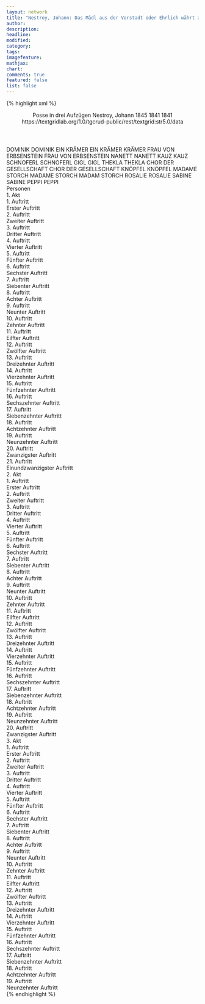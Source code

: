 ```yaml
---
layout: network
title: "Nestroy, Johann: Das Mädl aus der Vorstadt oder Ehrlich währt am längsten (1841)"
author:
description:
headline:
modified:
category:
tags:
imagefeature:
mathjax:
chart:
comments: true
featured: false
list: false
---
```

{% highlight xml %}
<?xml-model href="https://raw.githubusercontent.com/DLiNa/project/master/rules/lina.rnc"?><?xml-model href="https://raw.githubusercontent.com/DLiNa/project/master/rules/lina.sch"?>
<play xmlns="http://lina.digital">
  <header>
    <title>Das Mädl aus der Vorstadt oder Ehrlich währt am längsten</title>
    <subtitle>Posse in drei Aufzügen</subtitle>
    <genretitle/>
    <author>Nestroy, Johann</author>
    <date type="print" when="1845">1845</date>
    <date type="premiere" when="1841">1841</date>
    <date type="written" when="1841">1841</date>
    <source>https://textgridlab.org/1.0/tgcrud-public/rest/textgrid:str5.0/data</source>
  </header>
  <personae>
    <character>
      <name>DOMINIK</name>
      <alias xml:id="dominik">
        <name>DOMINIK</name>
      </alias>
    </character>
    <character>
      <name>EIN KRÄMER</name>
      <alias xml:id="ein_krämer">
        <name>EIN KRÄMER</name>
      </alias>
      <alias xml:id="krämer">
        <name>KRÄMER</name>
      </alias>
    </character>
    <character>
      <name>FRAU VON ERBSENSTEIN</name>
      <alias xml:id="frau_von_erbsenstein">
        <name>FRAU VON ERBSENSTEIN</name>
      </alias>
    </character>
    <character>
      <name>NANETT</name>
      <alias xml:id="nanett">
        <name>NANETT</name>
      </alias>
    </character>
    <character>
      <name>KAUZ</name>
      <alias xml:id="kauz">
        <name>KAUZ</name>
      </alias>
    </character>
    <character>
      <name>SCHNOFERL</name>
      <alias xml:id="schnoferl">
        <name>SCHNOFERL</name>
      </alias>
    </character>
    <character>
      <name>GIGL</name>
      <alias xml:id="gigl">
        <name>GIGL</name>
      </alias>
    </character>
    <character>
      <name>THEKLA</name>
      <alias xml:id="thekla">
        <name>THEKLA</name>
      </alias>
    </character>
    <character>
      <name>CHOR DER GESELLSCHAFT</name>
      <alias xml:id="chor_der_gesellschaft">
        <name>CHOR DER GESELLSCHAFT</name>
      </alias>
    </character>
    <character>
      <name>KNÖPFEL</name>
      <alias xml:id="knöpfel">
        <name>KNÖPFEL</name>
      </alias>
    </character>
    <character>
      <name>MADAME STORCH</name>
      <alias xml:id="madame_storch">
        <name>MADAME STORCH</name>
      </alias>
      <alias xml:id="madam_storch">
        <name>MADAM STORCH</name>
      </alias>
    </character>
    <character>
      <name>ROSALIE</name>
      <alias xml:id="rosalie">
        <name>ROSALIE</name>
      </alias>
    </character>
    <character>
      <name>SABINE</name>
      <alias xml:id="sabine">
        <name>SABINE</name>
      </alias>
    </character>
    <character>
      <name>PEPPI</name>
      <alias xml:id="peppi">
        <name>PEPPI</name>
      </alias>
    </character>
  </personae>
  <text>
    <div>
      <head>Personen</head>
    </div>
    <div>
      <head>1. Akt</head>
      <div>
        <head>1. Auftritt</head>
        <div>
          <head>Erster Auftritt</head>
          <sp who="#dominik">
            <amount n="4" unit="speech_acts"/>
            <amount n="66" unit="words"/>
            <amount n="3" unit="lines"/>
            <amount n="390" unit="chars"/>
          </sp>
          <sp who="#dominik #ein_krämer">
            <amount n="2" unit="speech_acts"/>
            <amount n="10" unit="words"/>
            <amount n="2" unit="lines"/>
            <amount n="53" unit="chars"/>
          </sp>
          <sp who="#ein_krämer">
            <amount n="1" unit="speech_acts"/>
            <amount n="16" unit="words"/>
            <amount n="1" unit="lines"/>
            <amount n="90" unit="chars"/>
          </sp>
          <sp who="#krämer">
            <amount n="1" unit="speech_acts"/>
            <amount n="23" unit="words"/>
            <amount n="129" unit="chars"/>
          </sp>
        </div>
      </div>
      <div>
        <head>2. Auftritt</head>
        <div>
          <head>Zweiter Auftritt</head>
          <sp who="#dominik">
            <amount n="4" unit="speech_acts"/>
            <amount n="37" unit="words"/>
            <amount n="3" unit="lines"/>
            <amount n="217" unit="chars"/>
          </sp>
          <sp who="#frau_von_erbsenstein">
            <amount n="3" unit="speech_acts"/>
            <amount n="39" unit="words"/>
            <amount n="2" unit="lines"/>
            <amount n="199" unit="chars"/>
          </sp>
        </div>
      </div>
      <div>
        <head>3. Auftritt</head>
        <div>
          <head>Dritter Auftritt</head>
          <sp who="#frau_von_erbsenstein">
            <amount n="5" unit="speech_acts"/>
            <amount n="205" unit="words"/>
            <amount n="1" unit="lines"/>
            <amount n="1090" unit="chars"/>
          </sp>
          <sp who="#nanett">
            <amount n="4" unit="speech_acts"/>
            <amount n="56" unit="words"/>
            <amount n="3" unit="lines"/>
            <amount n="306" unit="chars"/>
          </sp>
        </div>
      </div>
      <div>
        <head>4. Auftritt</head>
        <div>
          <head>Vierter Auftritt</head>
          <sp who="#kauz">
            <amount n="21" unit="speech_acts"/>
            <amount n="486" unit="words"/>
            <amount n="13" unit="lines"/>
            <amount n="2576" unit="chars"/>
          </sp>
          <sp who="#frau_von_erbsenstein">
            <amount n="20" unit="speech_acts"/>
            <amount n="302" unit="words"/>
            <amount n="12" unit="lines"/>
            <amount n="1552" unit="chars"/>
          </sp>
        </div>
      </div>
      <div>
        <head>5. Auftritt</head>
        <div>
          <head>Fünfter Auftritt</head>
        </div>
      </div>
      <div>
        <head>6. Auftritt</head>
        <div>
          <head>Sechster Auftritt</head>
          <sp who="#frau_von_erbsenstein">
            <amount n="21" unit="speech_acts"/>
            <amount n="279" unit="words"/>
            <amount n="17" unit="lines"/>
            <amount n="1430" unit="chars"/>
          </sp>
          <sp who="#kauz">
            <amount n="14" unit="speech_acts"/>
            <amount n="256" unit="words"/>
            <amount n="9" unit="lines"/>
            <amount n="1311" unit="chars"/>
          </sp>
          <sp who="#schnoferl">
            <amount n="22" unit="speech_acts"/>
            <amount n="635" unit="words"/>
            <amount n="6" unit="lines"/>
            <amount n="3595" unit="chars"/>
          </sp>
          <sp who="#nanett">
            <amount n="2" unit="speech_acts"/>
            <amount n="10" unit="words"/>
            <amount n="2" unit="lines"/>
            <amount n="55" unit="chars"/>
          </sp>
          <sp who="#dominik">
            <amount n="1" unit="speech_acts"/>
            <amount n="10" unit="words"/>
            <amount n="1" unit="lines"/>
            <amount n="45" unit="chars"/>
          </sp>
        </div>
      </div>
      <div>
        <head>7. Auftritt</head>
        <div>
          <head>Siebenter Auftritt</head>
          <sp who="#kauz">
            <amount n="16" unit="speech_acts"/>
            <amount n="246" unit="words"/>
            <amount n="10" unit="lines"/>
            <amount n="1367" unit="chars"/>
          </sp>
          <sp who="#schnoferl">
            <amount n="16" unit="speech_acts"/>
            <amount n="485" unit="words"/>
            <amount n="4" unit="lines"/>
            <amount n="2669" unit="chars"/>
          </sp>
        </div>
      </div>
      <div>
        <head>8. Auftritt</head>
        <div>
          <head>Achter Auftritt</head>
          <sp who="#kauz">
            <amount n="7" unit="speech_acts"/>
            <amount n="90" unit="words"/>
            <amount n="6" unit="lines"/>
            <amount n="495" unit="chars"/>
          </sp>
          <sp who="#gigl">
            <amount n="7" unit="speech_acts"/>
            <amount n="38" unit="words"/>
            <amount n="7" unit="lines"/>
            <amount n="177" unit="chars"/>
          </sp>
          <sp who="#schnoferl">
            <amount n="6" unit="speech_acts"/>
            <amount n="121" unit="words"/>
            <amount n="3" unit="lines"/>
            <amount n="680" unit="chars"/>
          </sp>
        </div>
      </div>
      <div>
        <head>9. Auftritt</head>
        <div>
          <head>Neunter Auftritt</head>
          <sp who="#gigl">
            <amount n="22" unit="speech_acts"/>
            <amount n="280" unit="words"/>
            <amount n="16" unit="lines"/>
            <amount n="1572" unit="chars"/>
          </sp>
          <sp who="#schnoferl">
            <amount n="22" unit="speech_acts"/>
            <amount n="442" unit="words"/>
            <amount n="14" unit="lines"/>
            <amount n="2486" unit="chars"/>
          </sp>
        </div>
      </div>
      <div>
        <head>10. Auftritt</head>
        <div>
          <head>Zehnter Auftritt</head>
          <sp who="#kauz">
            <amount n="3" unit="speech_acts"/>
            <amount n="53" unit="words"/>
            <amount n="2" unit="lines"/>
            <amount n="272" unit="chars"/>
          </sp>
          <sp who="#schnoferl">
            <amount n="7" unit="speech_acts"/>
            <amount n="104" unit="words"/>
            <amount n="5" unit="lines"/>
            <amount n="576" unit="chars"/>
          </sp>
          <sp who="#frau_von_erbsenstein">
            <amount n="5" unit="speech_acts"/>
            <amount n="38" unit="words"/>
            <amount n="5" unit="lines"/>
            <amount n="206" unit="chars"/>
          </sp>
        </div>
      </div>
      <div>
        <head>11. Auftritt</head>
        <div>
          <head>Eilfter Auftritt</head>
          <sp who="#schnoferl">
            <amount n="11" unit="speech_acts"/>
            <amount n="576" unit="words"/>
            <amount n="4" unit="lines"/>
            <amount n="3281" unit="chars"/>
          </sp>
          <sp who="#frau_von_erbsenstein">
            <amount n="11" unit="speech_acts"/>
            <amount n="123" unit="words"/>
            <amount n="10" unit="lines"/>
            <amount n="650" unit="chars"/>
          </sp>
        </div>
      </div>
      <div>
        <head>12. Auftritt</head>
        <div>
          <head>Zwölfter Auftritt</head>
          <sp who="#nanett">
            <amount n="1" unit="speech_acts"/>
            <amount n="9" unit="words"/>
            <amount n="1" unit="lines"/>
            <amount n="45" unit="chars"/>
          </sp>
          <sp who="#frau_von_erbsenstein">
            <amount n="1" unit="speech_acts"/>
            <amount n="6" unit="words"/>
            <amount n="1" unit="lines"/>
            <amount n="33" unit="chars"/>
          </sp>
          <sp who="#schnoferl">
            <amount n="2" unit="speech_acts"/>
            <amount n="47" unit="words"/>
            <amount n="1" unit="lines"/>
            <amount n="298" unit="chars"/>
          </sp>
        </div>
      </div>
      <div>
        <head>13. Auftritt</head>
        <div>
          <head>Dreizehnter Auftritt</head>
          <sp who="#frau_von_erbsenstein">
            <amount n="1" unit="speech_acts"/>
            <amount n="339" unit="words"/>
            <amount n="30" unit="lines"/>
            <amount n="1916" unit="chars"/>
          </sp>
        </div>
      </div>
      <div>
        <head>14. Auftritt</head>
        <div>
          <head>Vierzehnter Auftritt</head>
          <sp who="#gigl">
            <amount n="3" unit="speech_acts"/>
            <amount n="89" unit="words"/>
            <amount n="1" unit="lines"/>
            <amount n="479" unit="chars"/>
          </sp>
          <sp who="#schnoferl">
            <amount n="3" unit="speech_acts"/>
            <amount n="27" unit="words"/>
            <amount n="3" unit="lines"/>
            <amount n="136" unit="chars"/>
          </sp>
        </div>
      </div>
      <div>
        <head>15. Auftritt</head>
        <div>
          <head>Fünfzehnter Auftritt</head>
          <sp who="#gigl">
            <amount n="1" unit="speech_acts"/>
            <amount n="32" unit="words"/>
            <amount n="166" unit="chars"/>
          </sp>
          <sp who="#nanett">
            <amount n="1" unit="speech_acts"/>
            <amount n="15" unit="words"/>
            <amount n="1" unit="lines"/>
            <amount n="79" unit="chars"/>
          </sp>
          <sp who="#thekla">
            <amount n="1" unit="speech_acts"/>
            <amount n="5" unit="words"/>
            <amount n="1" unit="lines"/>
            <amount n="26" unit="chars"/>
          </sp>
        </div>
      </div>
      <div>
        <head>16. Auftritt</head>
        <div>
          <head>Sechszehnter Auftritt</head>
          <sp who="#gigl">
            <amount n="11" unit="speech_acts"/>
            <amount n="280" unit="words"/>
            <amount n="5" unit="lines"/>
            <amount n="1521" unit="chars"/>
          </sp>
          <sp who="#thekla">
            <amount n="10" unit="speech_acts"/>
            <amount n="131" unit="words"/>
            <amount n="8" unit="lines"/>
            <amount n="692" unit="chars"/>
          </sp>
        </div>
      </div>
      <div>
        <head>17. Auftritt</head>
        <div>
          <head>Siebenzehnter Auftritt</head>
          <sp who="#kauz">
            <amount n="7" unit="speech_acts"/>
            <amount n="89" unit="words"/>
            <amount n="5" unit="lines"/>
            <amount n="482" unit="chars"/>
          </sp>
          <sp who="#schnoferl">
            <amount n="4" unit="speech_acts"/>
            <amount n="73" unit="words"/>
            <amount n="3" unit="lines"/>
            <amount n="439" unit="chars"/>
          </sp>
          <sp who="#thekla">
            <amount n="2" unit="speech_acts"/>
            <amount n="9" unit="words"/>
            <amount n="2" unit="lines"/>
            <amount n="61" unit="chars"/>
          </sp>
          <sp who="#gigl">
            <amount n="7" unit="speech_acts"/>
            <amount n="105" unit="words"/>
            <amount n="5" unit="lines"/>
            <amount n="510" unit="chars"/>
          </sp>
        </div>
      </div>
      <div>
        <head>18. Auftritt</head>
        <div>
          <head>Achtzehnter Auftritt</head>
          <sp who="#nanett">
            <amount n="1" unit="speech_acts"/>
            <amount n="8" unit="words"/>
            <amount n="1" unit="lines"/>
            <amount n="48" unit="chars"/>
          </sp>
          <sp who="#thekla">
            <amount n="1" unit="speech_acts"/>
            <amount n="11" unit="words"/>
            <amount n="1" unit="lines"/>
            <amount n="53" unit="chars"/>
          </sp>
        </div>
      </div>
      <div>
        <head>19. Auftritt</head>
        <div>
          <head>Neunzehnter Auftritt</head>
          <sp who="#schnoferl">
            <amount n="6" unit="speech_acts"/>
            <amount n="62" unit="words"/>
            <amount n="5" unit="lines"/>
            <amount n="335" unit="chars"/>
          </sp>
          <sp who="#kauz">
            <amount n="3" unit="speech_acts"/>
            <amount n="14" unit="words"/>
            <amount n="3" unit="lines"/>
            <amount n="82" unit="chars"/>
          </sp>
          <sp who="#gigl">
            <amount n="6" unit="speech_acts"/>
            <amount n="39" unit="words"/>
            <amount n="6" unit="lines"/>
            <amount n="201" unit="chars"/>
          </sp>
        </div>
      </div>
      <div>
        <head>20. Auftritt</head>
        <div>
          <head>Zwanzigster Auftritt</head>
          <sp who="#frau_von_erbsenstein">
            <amount n="9" unit="speech_acts"/>
            <amount n="101" unit="words"/>
            <amount n="8" unit="lines"/>
            <amount n="564" unit="chars"/>
          </sp>
          <sp who="#kauz">
            <amount n="6" unit="speech_acts"/>
            <amount n="68" unit="words"/>
            <amount n="5" unit="lines"/>
            <amount n="383" unit="chars"/>
          </sp>
          <sp who="#schnoferl">
            <amount n="8" unit="speech_acts"/>
            <amount n="72" unit="words"/>
            <amount n="8" unit="lines"/>
            <amount n="375" unit="chars"/>
          </sp>
          <sp who="#gigl">
            <amount n="2" unit="speech_acts"/>
            <amount n="53" unit="words"/>
            <amount n="1" unit="lines"/>
            <amount n="285" unit="chars"/>
          </sp>
        </div>
      </div>
      <div>
        <head>21. Auftritt</head>
        <div>
          <head>Einundzwanzigster Auftritt</head>
          <sp who="#chor_der_gesellschaft">
            <amount n="2" unit="speech_acts"/>
            <amount n="23" unit="words"/>
            <amount n="4" unit="lines"/>
            <amount n="123" unit="chars"/>
          </sp>
          <sp who="#schnoferl">
            <amount n="1" unit="speech_acts"/>
            <amount n="20" unit="words"/>
            <amount n="2" unit="lines"/>
            <amount n="107" unit="chars"/>
          </sp>
        </div>
      </div>
    </div>
    <div>
      <head>2. Akt</head>
      <div>
        <head>1. Auftritt</head>
        <div>
          <head>Erster Auftritt</head>
          <sp who="#knöpfel">
            <amount n="9" unit="speech_acts"/>
            <amount n="81" unit="words"/>
            <amount n="8" unit="lines"/>
            <amount n="429" unit="chars"/>
          </sp>
          <sp who="#madame_storch">
            <amount n="11" unit="speech_acts"/>
            <amount n="162" unit="words"/>
            <amount n="9" unit="lines"/>
            <amount n="875" unit="chars"/>
          </sp>
          <sp who="#rosalie">
            <amount n="11" unit="speech_acts"/>
            <amount n="121" unit="words"/>
            <amount n="10" unit="lines"/>
            <amount n="679" unit="chars"/>
          </sp>
          <sp who="#sabine">
            <amount n="7" unit="speech_acts"/>
            <amount n="41" unit="words"/>
            <amount n="7" unit="lines"/>
            <amount n="218" unit="chars"/>
          </sp>
          <sp who="#peppi">
            <amount n="1" unit="speech_acts"/>
            <amount n="3" unit="words"/>
            <amount n="1" unit="lines"/>
            <amount n="14" unit="chars"/>
          </sp>
        </div>
      </div>
      <div>
        <head>2. Auftritt</head>
        <div>
          <head>Zweiter Auftritt</head>
          <sp who="#madame_storch #rosalie #sabine #peppi #knöpfel">
            <amount n="1" unit="speech_acts"/>
            <amount n="3" unit="words"/>
            <amount n="1" unit="lines"/>
            <amount n="19" unit="chars"/>
          </sp>
          <sp who="#knöpfel">
            <amount n="3" unit="speech_acts"/>
            <amount n="31" unit="words"/>
            <amount n="3" unit="lines"/>
            <amount n="158" unit="chars"/>
          </sp>
          <sp who="#madame_storch">
            <amount n="4" unit="speech_acts"/>
            <amount n="78" unit="words"/>
            <amount n="3" unit="lines"/>
            <amount n="402" unit="chars"/>
          </sp>
          <sp who="#sabine">
            <amount n="10" unit="speech_acts"/>
            <amount n="83" unit="words"/>
            <amount n="10" unit="lines"/>
            <amount n="406" unit="chars"/>
          </sp>
          <sp who="#rosalie">
            <amount n="8" unit="speech_acts"/>
            <amount n="43" unit="words"/>
            <amount n="8" unit="lines"/>
            <amount n="221" unit="chars"/>
          </sp>
          <sp who="#schnoferl">
            <amount n="18" unit="speech_acts"/>
            <amount n="237" unit="words"/>
            <amount n="13" unit="lines"/>
            <amount n="1342" unit="chars"/>
          </sp>
          <sp who="#madame_storch #rosalie #sabine #peppi">
            <amount n="2" unit="speech_acts"/>
            <amount n="5" unit="words"/>
            <amount n="2" unit="lines"/>
            <amount n="25" unit="chars"/>
          </sp>
          <sp who="#peppi">
            <amount n="3" unit="speech_acts"/>
            <amount n="11" unit="words"/>
            <amount n="3" unit="lines"/>
            <amount n="58" unit="chars"/>
          </sp>
        </div>
      </div>
      <div>
        <head>3. Auftritt</head>
        <div>
          <head>Dritter Auftritt</head>
          <sp who="#schnoferl">
            <amount n="1" unit="speech_acts"/>
            <amount n="26" unit="words"/>
            <amount n="143" unit="chars"/>
          </sp>
        </div>
      </div>
      <div>
        <head>4. Auftritt</head>
        <div>
          <head>Vierter Auftritt</head>
          <sp who="#rosalie">
            <amount n="7" unit="speech_acts"/>
            <amount n="67" unit="words"/>
            <amount n="7" unit="lines"/>
            <amount n="362" unit="chars"/>
          </sp>
          <sp who="#sabine">
            <amount n="5" unit="speech_acts"/>
            <amount n="51" unit="words"/>
            <amount n="5" unit="lines"/>
            <amount n="243" unit="chars"/>
          </sp>
          <sp who="#peppi">
            <amount n="4" unit="speech_acts"/>
            <amount n="28" unit="words"/>
            <amount n="4" unit="lines"/>
            <amount n="149" unit="chars"/>
          </sp>
        </div>
      </div>
      <div>
        <head>5. Auftritt</head>
        <div>
          <head>Fünfter Auftritt</head>
          <sp who="#schnoferl">
            <amount n="9" unit="speech_acts"/>
            <amount n="222" unit="words"/>
            <amount n="3" unit="lines"/>
            <amount n="1210" unit="chars"/>
          </sp>
          <sp who="#peppi">
            <amount n="3" unit="speech_acts"/>
            <amount n="18" unit="words"/>
            <amount n="3" unit="lines"/>
            <amount n="90" unit="chars"/>
          </sp>
          <sp who="#rosalie">
            <amount n="6" unit="speech_acts"/>
            <amount n="71" unit="words"/>
            <amount n="6" unit="lines"/>
            <amount n="375" unit="chars"/>
          </sp>
          <sp who="#sabine">
            <amount n="7" unit="speech_acts"/>
            <amount n="67" unit="words"/>
            <amount n="7" unit="lines"/>
            <amount n="363" unit="chars"/>
          </sp>
          <sp who="#gigl">
            <amount n="7" unit="speech_acts"/>
            <amount n="37" unit="words"/>
            <amount n="7" unit="lines"/>
            <amount n="169" unit="chars"/>
          </sp>
        </div>
      </div>
      <div>
        <head>6. Auftritt</head>
        <div>
          <head>Sechster Auftritt</head>
          <sp who="#madame_storch">
            <amount n="11" unit="speech_acts"/>
            <amount n="93" unit="words"/>
            <amount n="11" unit="lines"/>
            <amount n="449" unit="chars"/>
          </sp>
          <sp who="#knöpfel">
            <amount n="1" unit="speech_acts"/>
            <amount n="2" unit="words"/>
            <amount n="1" unit="lines"/>
            <amount n="10" unit="chars"/>
          </sp>
          <sp who="#schnoferl">
            <amount n="11" unit="speech_acts"/>
            <amount n="117" unit="words"/>
            <amount n="9" unit="lines"/>
            <amount n="592" unit="chars"/>
          </sp>
          <sp who="#gigl">
            <amount n="3" unit="speech_acts"/>
            <amount n="15" unit="words"/>
            <amount n="3" unit="lines"/>
            <amount n="89" unit="chars"/>
          </sp>
          <sp who="#rosalie">
            <amount n="2" unit="speech_acts"/>
            <amount n="11" unit="words"/>
            <amount n="2" unit="lines"/>
            <amount n="61" unit="chars"/>
          </sp>
          <sp who="#sabine">
            <amount n="2" unit="speech_acts"/>
            <amount n="18" unit="words"/>
            <amount n="2" unit="lines"/>
            <amount n="86" unit="chars"/>
          </sp>
        </div>
      </div>
      <div>
        <head>7. Auftritt</head>
        <div>
          <head>Siebenter Auftritt</head>
          <sp who="#kauz">
            <amount n="15" unit="speech_acts"/>
            <amount n="198" unit="words"/>
            <amount n="11" unit="lines"/>
            <amount n="1058" unit="chars"/>
          </sp>
          <sp who="#schnoferl">
            <amount n="16" unit="speech_acts"/>
            <amount n="226" unit="words"/>
            <amount n="13" unit="lines"/>
            <amount n="1369" unit="chars"/>
          </sp>
          <sp who="#gigl">
            <amount n="4" unit="speech_acts"/>
            <amount n="35" unit="words"/>
            <amount n="3" unit="lines"/>
            <amount n="182" unit="chars"/>
          </sp>
          <sp who="#madame_storch #peppi #sabine #rosalie">
            <amount n="1" unit="speech_acts"/>
            <amount n="3" unit="words"/>
            <amount n="1" unit="lines"/>
            <amount n="16" unit="chars"/>
          </sp>
          <sp who="#madame_storch">
            <amount n="4" unit="speech_acts"/>
            <amount n="33" unit="words"/>
            <amount n="4" unit="lines"/>
            <amount n="173" unit="chars"/>
          </sp>
          <sp who="#knöpfel">
            <amount n="3" unit="speech_acts"/>
            <amount n="62" unit="words"/>
            <amount n="2" unit="lines"/>
            <amount n="335" unit="chars"/>
          </sp>
          <sp who="#rosalie #sabine #peppi #knöpfel #kauz #schnoferl">
            <amount n="1" unit="speech_acts"/>
            <amount n="1" unit="words"/>
            <amount n="1" unit="lines"/>
            <amount n="9" unit="chars"/>
          </sp>
          <sp who="#peppi #sabine #rosalie">
            <amount n="1" unit="speech_acts"/>
            <amount n="5" unit="words"/>
            <amount n="1" unit="lines"/>
            <amount n="25" unit="chars"/>
          </sp>
        </div>
      </div>
      <div>
        <head>8. Auftritt</head>
        <div>
          <head>Achter Auftritt</head>
          <sp who="#kauz">
            <amount n="14" unit="speech_acts"/>
            <amount n="185" unit="words"/>
            <amount n="12" unit="lines"/>
            <amount n="924" unit="chars"/>
          </sp>
          <sp who="#schnoferl">
            <amount n="13" unit="speech_acts"/>
            <amount n="227" unit="words"/>
            <amount n="8" unit="lines"/>
            <amount n="1208" unit="chars"/>
          </sp>
        </div>
      </div>
      <div>
        <head>9. Auftritt</head>
        <div>
          <head>Neunter Auftritt</head>
          <sp who="#madame_storch">
            <amount n="3" unit="speech_acts"/>
            <amount n="26" unit="words"/>
            <amount n="3" unit="lines"/>
            <amount n="151" unit="chars"/>
          </sp>
          <sp who="#schnoferl">
            <amount n="3" unit="speech_acts"/>
            <amount n="39" unit="words"/>
            <amount n="2" unit="lines"/>
            <amount n="248" unit="chars"/>
          </sp>
        </div>
      </div>
      <div>
        <head>10. Auftritt</head>
        <div>
          <head>Zehnter Auftritt</head>
          <sp who="#kauz">
            <amount n="7" unit="speech_acts"/>
            <amount n="164" unit="words"/>
            <amount n="4" unit="lines"/>
            <amount n="960" unit="chars"/>
          </sp>
          <sp who="#madame_storch">
            <amount n="3" unit="speech_acts"/>
            <amount n="30" unit="words"/>
            <amount n="3" unit="lines"/>
            <amount n="137" unit="chars"/>
          </sp>
          <sp who="#rosalie">
            <amount n="3" unit="speech_acts"/>
            <amount n="21" unit="words"/>
            <amount n="3" unit="lines"/>
            <amount n="104" unit="chars"/>
          </sp>
          <sp who="#madame_storch #rosalie">
            <amount n="1" unit="speech_acts"/>
            <amount n="4" unit="words"/>
            <amount n="1" unit="lines"/>
            <amount n="13" unit="chars"/>
          </sp>
        </div>
      </div>
      <div>
        <head>11. Auftritt</head>
        <div>
          <head>Eilfter Auftritt</head>
          <sp who="#schnoferl">
            <amount n="6" unit="speech_acts"/>
            <amount n="76" unit="words"/>
            <amount n="4" unit="lines"/>
            <amount n="421" unit="chars"/>
          </sp>
          <sp who="#madame_storch">
            <amount n="3" unit="speech_acts"/>
            <amount n="28" unit="words"/>
            <amount n="2" unit="lines"/>
            <amount n="163" unit="chars"/>
          </sp>
          <sp who="#kauz">
            <amount n="6" unit="speech_acts"/>
            <amount n="71" unit="words"/>
            <amount n="5" unit="lines"/>
            <amount n="367" unit="chars"/>
          </sp>
          <sp who="#rosalie">
            <amount n="5" unit="speech_acts"/>
            <amount n="27" unit="words"/>
            <amount n="5" unit="lines"/>
            <amount n="138" unit="chars"/>
          </sp>
        </div>
      </div>
      <div>
        <head>12. Auftritt</head>
        <div>
          <head>Zwölfter Auftritt</head>
          <sp who="#rosalie">
            <amount n="8" unit="speech_acts"/>
            <amount n="144" unit="words"/>
            <amount n="17" unit="lines"/>
            <amount n="798" unit="chars"/>
          </sp>
          <sp who="#schnoferl">
            <amount n="8" unit="speech_acts"/>
            <amount n="151" unit="words"/>
            <amount n="20" unit="lines"/>
            <amount n="871" unit="chars"/>
          </sp>
          <sp who="#rosalie #schnoferl">
            <amount n="6" unit="speech_acts"/>
            <amount n="134" unit="words"/>
            <amount n="24" unit="lines"/>
            <amount n="766" unit="chars"/>
          </sp>
          <sp who="#rosalie">
            <amount n="10" unit="speech_acts"/>
            <amount n="51" unit="words"/>
            <amount n="12" unit="lines"/>
            <amount n="274" unit="chars"/>
          </sp>
          <sp who="#schnoferl">
            <amount n="10" unit="speech_acts"/>
            <amount n="92" unit="words"/>
            <amount n="20" unit="lines"/>
            <amount n="501" unit="chars"/>
          </sp>
        </div>
      </div>
      <div>
        <head>13. Auftritt</head>
        <div>
          <head>Dreizehnter Auftritt</head>
          <sp who="#madame_storch">
            <amount n="8" unit="speech_acts"/>
            <amount n="95" unit="words"/>
            <amount n="6" unit="lines"/>
            <amount n="509" unit="chars"/>
          </sp>
          <sp who="#rosalie">
            <amount n="4" unit="speech_acts"/>
            <amount n="59" unit="words"/>
            <amount n="3" unit="lines"/>
            <amount n="330" unit="chars"/>
          </sp>
          <sp who="#thekla">
            <amount n="4" unit="speech_acts"/>
            <amount n="36" unit="words"/>
            <amount n="4" unit="lines"/>
            <amount n="183" unit="chars"/>
          </sp>
        </div>
      </div>
      <div>
        <head>14. Auftritt</head>
        <div>
          <head>Vierzehnter Auftritt</head>
          <sp who="#thekla">
            <amount n="8" unit="speech_acts"/>
            <amount n="102" unit="words"/>
            <amount n="7" unit="lines"/>
            <amount n="564" unit="chars"/>
          </sp>
          <sp who="#gigl">
            <amount n="7" unit="speech_acts"/>
            <amount n="136" unit="words"/>
            <amount n="6" unit="lines"/>
            <amount n="760" unit="chars"/>
          </sp>
        </div>
      </div>
      <div>
        <head>15. Auftritt</head>
        <div>
          <head>Fünfzehnter Auftritt</head>
          <sp who="#schnoferl">
            <amount n="13" unit="speech_acts"/>
            <amount n="438" unit="words"/>
            <amount n="3" unit="lines"/>
            <amount n="2361" unit="chars"/>
          </sp>
          <sp who="#gigl">
            <amount n="8" unit="speech_acts"/>
            <amount n="93" unit="words"/>
            <amount n="7" unit="lines"/>
            <amount n="490" unit="chars"/>
          </sp>
          <sp who="#thekla">
            <amount n="7" unit="speech_acts"/>
            <amount n="62" unit="words"/>
            <amount n="6" unit="lines"/>
            <amount n="321" unit="chars"/>
          </sp>
        </div>
      </div>
      <div>
        <head>16. Auftritt</head>
        <div>
          <head>Sechszehnter Auftritt</head>
          <sp who="#rosalie">
            <amount n="1" unit="speech_acts"/>
            <amount n="4" unit="words"/>
            <amount n="1" unit="lines"/>
            <amount n="23" unit="chars"/>
          </sp>
          <sp who="#schnoferl">
            <amount n="6" unit="speech_acts"/>
            <amount n="134" unit="words"/>
            <amount n="4" unit="lines"/>
            <amount n="755" unit="chars"/>
          </sp>
          <sp who="#madame_storch">
            <amount n="6" unit="speech_acts"/>
            <amount n="54" unit="words"/>
            <amount n="6" unit="lines"/>
            <amount n="311" unit="chars"/>
          </sp>
          <sp who="#sabine">
            <amount n="1" unit="speech_acts"/>
            <amount n="1" unit="words"/>
            <amount n="1" unit="lines"/>
            <amount n="7" unit="chars"/>
          </sp>
          <sp who="#thekla">
            <amount n="2" unit="speech_acts"/>
            <amount n="21" unit="words"/>
            <amount n="2" unit="lines"/>
            <amount n="108" unit="chars"/>
          </sp>
          <sp who="#madam_storch">
            <amount n="1" unit="speech_acts"/>
            <amount n="6" unit="words"/>
            <amount n="1" unit="lines"/>
            <amount n="38" unit="chars"/>
          </sp>
          <sp who="#gigl">
            <amount n="1" unit="speech_acts"/>
            <amount n="1" unit="words"/>
            <amount n="1" unit="lines"/>
            <amount n="7" unit="chars"/>
          </sp>
        </div>
      </div>
      <div>
        <head>17. Auftritt</head>
        <div>
          <head>Siebenzehnter Auftritt</head>
          <sp who="#kauz">
            <amount n="4" unit="speech_acts"/>
            <amount n="45" unit="words"/>
            <amount n="3" unit="lines"/>
            <amount n="305" unit="chars"/>
          </sp>
          <sp who="#madame_storch #rosalie">
            <amount n="1" unit="speech_acts"/>
            <amount n="5" unit="words"/>
            <amount n="1" unit="lines"/>
            <amount n="24" unit="chars"/>
          </sp>
          <sp who="#schnoferl">
            <amount n="4" unit="speech_acts"/>
            <amount n="35" unit="words"/>
            <amount n="4" unit="lines"/>
            <amount n="182" unit="chars"/>
          </sp>
          <sp who="#madame_storch">
            <amount n="1" unit="speech_acts"/>
            <amount n="8" unit="words"/>
            <amount n="1" unit="lines"/>
            <amount n="38" unit="chars"/>
          </sp>
          <sp who="#thekla">
            <amount n="1" unit="speech_acts"/>
            <amount n="3" unit="words"/>
            <amount n="1" unit="lines"/>
            <amount n="13" unit="chars"/>
          </sp>
          <sp who="#rosalie">
            <amount n="1" unit="speech_acts"/>
            <amount n="16" unit="words"/>
            <amount n="1" unit="lines"/>
            <amount n="77" unit="chars"/>
          </sp>
          <sp who="#knöpfel">
            <amount n="3" unit="speech_acts"/>
            <amount n="28" unit="words"/>
            <amount n="3" unit="lines"/>
            <amount n="150" unit="chars"/>
          </sp>
        </div>
      </div>
      <div>
        <head>18. Auftritt</head>
        <div>
          <head>Achtzehnter Auftritt</head>
          <sp who="#schnoferl">
            <amount n="4" unit="speech_acts"/>
            <amount n="45" unit="words"/>
            <amount n="3" unit="lines"/>
            <amount n="267" unit="chars"/>
          </sp>
          <sp who="#peppi">
            <amount n="1" unit="speech_acts"/>
            <amount n="11" unit="words"/>
            <amount n="1" unit="lines"/>
            <amount n="54" unit="chars"/>
          </sp>
          <sp who="#kauz">
            <amount n="3" unit="speech_acts"/>
            <amount n="35" unit="words"/>
            <amount n="2" unit="lines"/>
            <amount n="230" unit="chars"/>
          </sp>
          <sp who="#rosalie">
            <amount n="2" unit="speech_acts"/>
            <amount n="13" unit="words"/>
            <amount n="2" unit="lines"/>
            <amount n="63" unit="chars"/>
          </sp>
        </div>
      </div>
      <div>
        <head>19. Auftritt</head>
        <div>
          <head>Neunzehnter Auftritt</head>
          <sp who="#sabine">
            <amount n="4" unit="speech_acts"/>
            <amount n="67" unit="words"/>
            <amount n="4" unit="lines"/>
            <amount n="364" unit="chars"/>
          </sp>
          <sp who="#rosalie #peppi #knöpfel #kauz #schnoferl #madame_storch">
            <amount n="1" unit="speech_acts"/>
            <amount n="3" unit="words"/>
            <amount n="1" unit="lines"/>
            <amount n="19" unit="chars"/>
          </sp>
          <sp who="#schnoferl">
            <amount n="1" unit="speech_acts"/>
            <amount n="7" unit="words"/>
            <amount n="1" unit="lines"/>
            <amount n="43" unit="chars"/>
          </sp>
        </div>
      </div>
      <div>
        <head>20. Auftritt</head>
        <div>
          <head>Zwanzigster Auftritt</head>
          <sp who="#frau_von_erbsenstein">
            <amount n="6" unit="speech_acts"/>
            <amount n="70" unit="words"/>
            <amount n="4" unit="lines"/>
            <amount n="435" unit="chars"/>
          </sp>
          <sp who="#schnoferl #gigl">
            <amount n="1" unit="speech_acts"/>
            <amount n="4" unit="words"/>
            <amount n="1" unit="lines"/>
            <amount n="25" unit="chars"/>
          </sp>
          <sp who="#kauz">
            <amount n="5" unit="speech_acts"/>
            <amount n="39" unit="words"/>
            <amount n="5" unit="lines"/>
            <amount n="200" unit="chars"/>
          </sp>
          <sp who="#schnoferl">
            <amount n="5" unit="speech_acts"/>
            <amount n="23" unit="words"/>
            <amount n="5" unit="lines"/>
            <amount n="148" unit="chars"/>
          </sp>
          <sp who="#thekla">
            <amount n="2" unit="speech_acts"/>
            <amount n="9" unit="words"/>
            <amount n="2" unit="lines"/>
            <amount n="43" unit="chars"/>
          </sp>
          <sp who="#madame_storch #peppi #rosalie #sabine #thekla">
            <amount n="1" unit="speech_acts"/>
            <amount n="7" unit="words"/>
            <amount n="1" unit="lines"/>
            <amount n="32" unit="chars"/>
          </sp>
          <sp who="#gigl">
            <amount n="1" unit="speech_acts"/>
            <amount n="2" unit="words"/>
            <amount n="1" unit="lines"/>
            <amount n="11" unit="chars"/>
          </sp>
        </div>
      </div>
    </div>
    <div>
      <head>3. Akt</head>
      <div>
        <head>1. Auftritt</head>
        <div>
          <head>Erster Auftritt</head>
          <sp who="#madame_storch">
            <amount n="5" unit="speech_acts"/>
            <amount n="59" unit="words"/>
            <amount n="4" unit="lines"/>
            <amount n="304" unit="chars"/>
          </sp>
          <sp who="#knöpfel">
            <amount n="3" unit="speech_acts"/>
            <amount n="80" unit="words"/>
            <amount n="2" unit="lines"/>
            <amount n="419" unit="chars"/>
          </sp>
          <sp who="#sabine">
            <amount n="7" unit="speech_acts"/>
            <amount n="75" unit="words"/>
            <amount n="6" unit="lines"/>
            <amount n="426" unit="chars"/>
          </sp>
          <sp who="#rosalie">
            <amount n="6" unit="speech_acts"/>
            <amount n="85" unit="words"/>
            <amount n="6" unit="lines"/>
            <amount n="473" unit="chars"/>
          </sp>
          <sp who="#peppi">
            <amount n="1" unit="speech_acts"/>
            <amount n="12" unit="words"/>
            <amount n="1" unit="lines"/>
            <amount n="71" unit="chars"/>
          </sp>
          <sp who="#sabine #peppi">
            <amount n="1" unit="speech_acts"/>
            <amount n="4" unit="words"/>
            <amount n="1" unit="lines"/>
            <amount n="16" unit="chars"/>
          </sp>
        </div>
      </div>
      <div>
        <head>2. Auftritt</head>
        <div>
          <head>Zweiter Auftritt</head>
          <sp who="#kauz">
            <amount n="6" unit="speech_acts"/>
            <amount n="165" unit="words"/>
            <amount n="4" unit="lines"/>
            <amount n="941" unit="chars"/>
          </sp>
          <sp who="#dominik">
            <amount n="4" unit="speech_acts"/>
            <amount n="16" unit="words"/>
            <amount n="4" unit="lines"/>
            <amount n="91" unit="chars"/>
          </sp>
        </div>
      </div>
      <div>
        <head>3. Auftritt</head>
        <div>
          <head>Dritter Auftritt</head>
          <sp who="#madame_storch">
            <amount n="4" unit="speech_acts"/>
            <amount n="34" unit="words"/>
            <amount n="5" unit="lines"/>
            <amount n="188" unit="chars"/>
          </sp>
          <sp who="#kauz">
            <amount n="8" unit="speech_acts"/>
            <amount n="161" unit="words"/>
            <amount n="4" unit="lines"/>
            <amount n="932" unit="chars"/>
          </sp>
          <sp who="#rosalie">
            <amount n="2" unit="speech_acts"/>
            <amount n="22" unit="words"/>
            <amount n="2" unit="lines"/>
            <amount n="98" unit="chars"/>
          </sp>
          <sp who="#sabine">
            <amount n="3" unit="speech_acts"/>
            <amount n="17" unit="words"/>
            <amount n="3" unit="lines"/>
            <amount n="93" unit="chars"/>
          </sp>
        </div>
      </div>
      <div>
        <head>4. Auftritt</head>
        <div>
          <head>Vierter Auftritt</head>
          <sp who="#sabine">
            <amount n="7" unit="speech_acts"/>
            <amount n="53" unit="words"/>
            <amount n="8" unit="lines"/>
            <amount n="296" unit="chars"/>
          </sp>
          <sp who="#sabine #madame_storch #rosalie #peppi">
            <amount n="1" unit="speech_acts"/>
            <amount n="4" unit="words"/>
            <amount n="1" unit="lines"/>
            <amount n="12" unit="chars"/>
          </sp>
          <sp who="#madame_storch">
            <amount n="4" unit="speech_acts"/>
            <amount n="36" unit="words"/>
            <amount n="5" unit="lines"/>
            <amount n="197" unit="chars"/>
          </sp>
          <sp who="#rosalie">
            <amount n="3" unit="speech_acts"/>
            <amount n="16" unit="words"/>
            <amount n="3" unit="lines"/>
            <amount n="94" unit="chars"/>
          </sp>
          <sp who="#peppi">
            <amount n="2" unit="speech_acts"/>
            <amount n="10" unit="words"/>
            <amount n="2" unit="lines"/>
            <amount n="62" unit="chars"/>
          </sp>
        </div>
      </div>
      <div>
        <head>5. Auftritt</head>
        <div>
          <head>Fünfter Auftritt</head>
          <sp who="#kauz">
            <amount n="9" unit="speech_acts"/>
            <amount n="195" unit="words"/>
            <amount n="4" unit="lines"/>
            <amount n="1035" unit="chars"/>
          </sp>
          <sp who="#frau_von_erbsenstein">
            <amount n="9" unit="speech_acts"/>
            <amount n="120" unit="words"/>
            <amount n="7" unit="lines"/>
            <amount n="626" unit="chars"/>
          </sp>
        </div>
      </div>
      <div>
        <head>6. Auftritt</head>
        <div>
          <head>Sechster Auftritt</head>
          <sp who="#kauz">
            <amount n="11" unit="speech_acts"/>
            <amount n="191" unit="words"/>
            <amount n="8" unit="lines"/>
            <amount n="943" unit="chars"/>
          </sp>
          <sp who="#gigl">
            <amount n="10" unit="speech_acts"/>
            <amount n="112" unit="words"/>
            <amount n="8" unit="lines"/>
            <amount n="638" unit="chars"/>
          </sp>
        </div>
      </div>
      <div>
        <head>7. Auftritt</head>
        <div>
          <head>Siebenter Auftritt</head>
          <sp who="#peppi #sabine #rosalie">
            <amount n="2" unit="speech_acts"/>
            <amount n="9" unit="words"/>
            <amount n="2" unit="lines"/>
            <amount n="43" unit="chars"/>
          </sp>
          <sp who="#gigl">
            <amount n="7" unit="speech_acts"/>
            <amount n="48" unit="words"/>
            <amount n="6" unit="lines"/>
            <amount n="235" unit="chars"/>
          </sp>
          <sp who="#madame_storch">
            <amount n="1" unit="speech_acts"/>
            <amount n="5" unit="words"/>
            <amount n="1" unit="lines"/>
            <amount n="20" unit="chars"/>
          </sp>
          <sp who="#sabine">
            <amount n="1" unit="speech_acts"/>
            <amount n="30" unit="words"/>
            <amount n="182" unit="chars"/>
          </sp>
          <sp who="#rosalie">
            <amount n="3" unit="speech_acts"/>
            <amount n="78" unit="words"/>
            <amount n="2" unit="lines"/>
            <amount n="433" unit="chars"/>
          </sp>
          <sp who="#kauz">
            <amount n="3" unit="speech_acts"/>
            <amount n="29" unit="words"/>
            <amount n="3" unit="lines"/>
            <amount n="137" unit="chars"/>
          </sp>
        </div>
      </div>
      <div>
        <head>8. Auftritt</head>
        <div>
          <head>Achter Auftritt</head>
          <sp who="#schnoferl">
            <amount n="12" unit="speech_acts"/>
            <amount n="213" unit="words"/>
            <amount n="9" unit="lines"/>
            <amount n="1198" unit="chars"/>
          </sp>
          <sp who="#madame_storch #sabine #peppi #kauz">
            <amount n="1" unit="speech_acts"/>
            <amount n="2" unit="words"/>
            <amount n="1" unit="lines"/>
            <amount n="14" unit="chars"/>
          </sp>
          <sp who="#kauz">
            <amount n="11" unit="speech_acts"/>
            <amount n="80" unit="words"/>
            <amount n="11" unit="lines"/>
            <amount n="431" unit="chars"/>
          </sp>
          <sp who="#madame_storch #sabine #peppi">
            <amount n="1" unit="speech_acts"/>
            <amount n="1" unit="words"/>
            <amount n="1" unit="lines"/>
            <amount n="6" unit="chars"/>
          </sp>
          <sp who="#sabine">
            <amount n="3" unit="speech_acts"/>
            <amount n="25" unit="words"/>
            <amount n="3" unit="lines"/>
            <amount n="151" unit="chars"/>
          </sp>
          <sp who="#peppi">
            <amount n="1" unit="speech_acts"/>
            <amount n="4" unit="words"/>
            <amount n="1" unit="lines"/>
            <amount n="20" unit="chars"/>
          </sp>
        </div>
      </div>
      <div>
        <head>9. Auftritt</head>
        <div>
          <head>Neunter Auftritt</head>
          <sp who="#kauz">
            <amount n="1" unit="speech_acts"/>
            <amount n="4" unit="words"/>
            <amount n="1" unit="lines"/>
            <amount n="27" unit="chars"/>
          </sp>
        </div>
      </div>
      <div>
        <head>10. Auftritt</head>
        <div>
          <head>Zehnter Auftritt</head>
          <sp who="#kauz">
            <amount n="7" unit="speech_acts"/>
            <amount n="123" unit="words"/>
            <amount n="4" unit="lines"/>
            <amount n="649" unit="chars"/>
          </sp>
          <sp who="#schnoferl">
            <amount n="2" unit="speech_acts"/>
            <amount n="23" unit="words"/>
            <amount n="2" unit="lines"/>
            <amount n="129" unit="chars"/>
          </sp>
          <sp who="#frau_von_erbsenstein">
            <amount n="3" unit="speech_acts"/>
            <amount n="61" unit="words"/>
            <amount n="2" unit="lines"/>
            <amount n="341" unit="chars"/>
          </sp>
          <sp who="#sabine">
            <amount n="1" unit="speech_acts"/>
            <amount n="8" unit="words"/>
            <amount n="1" unit="lines"/>
            <amount n="45" unit="chars"/>
          </sp>
          <sp who="#peppi">
            <amount n="1" unit="speech_acts"/>
            <amount n="3" unit="words"/>
            <amount n="1" unit="lines"/>
            <amount n="13" unit="chars"/>
          </sp>
          <sp who="#madame_storch">
            <amount n="2" unit="speech_acts"/>
            <amount n="18" unit="words"/>
            <amount n="2" unit="lines"/>
            <amount n="77" unit="chars"/>
          </sp>
        </div>
      </div>
      <div>
        <head>11. Auftritt</head>
        <div>
          <head>Eilfter Auftritt</head>
          <sp who="#frau_von_erbsenstein">
            <amount n="15" unit="speech_acts"/>
            <amount n="159" unit="words"/>
            <amount n="13" unit="lines"/>
            <amount n="875" unit="chars"/>
          </sp>
          <sp who="#schnoferl">
            <amount n="19" unit="speech_acts"/>
            <amount n="845" unit="words"/>
            <amount n="49" unit="lines"/>
            <amount n="4356" unit="chars"/>
          </sp>
          <sp who="#gigl">
            <amount n="6" unit="speech_acts"/>
            <amount n="34" unit="words"/>
            <amount n="5" unit="lines"/>
            <amount n="142" unit="chars"/>
          </sp>
        </div>
      </div>
      <div>
        <head>12. Auftritt</head>
        <div>
          <head>Zwölfter Auftritt</head>
          <sp who="#thekla">
            <amount n="2" unit="speech_acts"/>
            <amount n="20" unit="words"/>
            <amount n="2" unit="lines"/>
            <amount n="110" unit="chars"/>
          </sp>
          <sp who="#rosalie">
            <amount n="1" unit="speech_acts"/>
            <amount n="34" unit="words"/>
            <amount n="197" unit="chars"/>
          </sp>
        </div>
      </div>
      <div>
        <head>13. Auftritt</head>
        <div>
          <head>Dreizehnter Auftritt</head>
          <sp who="#thekla">
            <amount n="1" unit="speech_acts"/>
            <amount n="47" unit="words"/>
            <amount n="247" unit="chars"/>
          </sp>
        </div>
      </div>
      <div>
        <head>14. Auftritt</head>
        <div>
          <head>Vierzehnter Auftritt</head>
          <sp who="#gigl">
            <amount n="6" unit="speech_acts"/>
            <amount n="74" unit="words"/>
            <amount n="5" unit="lines"/>
            <amount n="391" unit="chars"/>
          </sp>
          <sp who="#thekla">
            <amount n="5" unit="speech_acts"/>
            <amount n="165" unit="words"/>
            <amount n="4" unit="lines"/>
            <amount n="908" unit="chars"/>
          </sp>
          <sp who="#schnoferl">
            <amount n="6" unit="speech_acts"/>
            <amount n="176" unit="words"/>
            <amount n="3" unit="lines"/>
            <amount n="932" unit="chars"/>
          </sp>
          <sp who="#frau_von_erbsenstein">
            <amount n="9" unit="speech_acts"/>
            <amount n="170" unit="words"/>
            <amount n="6" unit="lines"/>
            <amount n="986" unit="chars"/>
          </sp>
        </div>
      </div>
      <div>
        <head>15. Auftritt</head>
        <div>
          <head>Fünfzehnter Auftritt</head>
          <sp who="#schnoferl">
            <amount n="2" unit="speech_acts"/>
            <amount n="73" unit="words"/>
            <amount n="1" unit="lines"/>
            <amount n="398" unit="chars"/>
          </sp>
          <sp who="#gigl">
            <amount n="2" unit="speech_acts"/>
            <amount n="63" unit="words"/>
            <amount n="360" unit="chars"/>
          </sp>
        </div>
      </div>
      <div>
        <head>16. Auftritt</head>
        <div>
          <head>Sechszehnter Auftritt</head>
          <sp who="#schnoferl">
            <amount n="1" unit="speech_acts"/>
            <amount n="147" unit="words"/>
            <amount n="754" unit="chars"/>
          </sp>
        </div>
      </div>
      <div>
        <head>17. Auftritt</head>
        <div>
          <head>Siebenzehnter Auftritt</head>
          <sp who="#gigl">
            <amount n="2" unit="speech_acts"/>
            <amount n="11" unit="words"/>
            <amount n="2" unit="lines"/>
            <amount n="59" unit="chars"/>
          </sp>
          <sp who="#schnoferl">
            <amount n="7" unit="speech_acts"/>
            <amount n="216" unit="words"/>
            <amount n="3" unit="lines"/>
            <amount n="1190" unit="chars"/>
          </sp>
          <sp who="#frau_von_erbsenstein">
            <amount n="5" unit="speech_acts"/>
            <amount n="48" unit="words"/>
            <amount n="4" unit="lines"/>
            <amount n="259" unit="chars"/>
          </sp>
          <sp who="#thekla">
            <amount n="1" unit="speech_acts"/>
            <amount n="4" unit="words"/>
            <amount n="1" unit="lines"/>
            <amount n="15" unit="chars"/>
          </sp>
        </div>
      </div>
      <div>
        <head>18. Auftritt</head>
        <div>
          <head>Achtzehnter Auftritt</head>
          <sp who="#kauz">
            <amount n="20" unit="speech_acts"/>
            <amount n="132" unit="words"/>
            <amount n="19" unit="lines"/>
            <amount n="765" unit="chars"/>
          </sp>
          <sp who="#madame_storch #peppi #rosalie">
            <amount n="1" unit="speech_acts"/>
            <amount n="7" unit="words"/>
            <amount n="1" unit="lines"/>
            <amount n="34" unit="chars"/>
          </sp>
          <sp who="#sabine">
            <amount n="5" unit="speech_acts"/>
            <amount n="52" unit="words"/>
            <amount n="4" unit="lines"/>
            <amount n="309" unit="chars"/>
          </sp>
          <sp who="#schnoferl">
            <amount n="19" unit="speech_acts"/>
            <amount n="462" unit="words"/>
            <amount n="8" unit="lines"/>
            <amount n="2770" unit="chars"/>
          </sp>
          <sp who="#rosalie">
            <amount n="1" unit="speech_acts"/>
            <amount n="8" unit="words"/>
            <amount n="1" unit="lines"/>
            <amount n="38" unit="chars"/>
          </sp>
          <sp who="#gigl">
            <amount n="2" unit="speech_acts"/>
            <amount n="8" unit="words"/>
            <amount n="2" unit="lines"/>
            <amount n="49" unit="chars"/>
          </sp>
          <sp who="#thekla">
            <amount n="1" unit="speech_acts"/>
            <amount n="5" unit="words"/>
            <amount n="1" unit="lines"/>
            <amount n="22" unit="chars"/>
          </sp>
          <sp who="#frau_von_erbsenstein">
            <amount n="2" unit="speech_acts"/>
            <amount n="20" unit="words"/>
            <amount n="2" unit="lines"/>
            <amount n="101" unit="chars"/>
          </sp>
          <sp who="#peppi #sabine #rosalie #madame_storch #kauz #schnoferl #gigl #thekla #frau_von_erbsenstein">
            <amount n="1" unit="speech_acts"/>
            <amount n="1" unit="words"/>
            <amount n="1" unit="lines"/>
            <amount n="8" unit="chars"/>
          </sp>
          <sp who="#peppi #sabine #rosalie #madame_storch">
            <amount n="1" unit="speech_acts"/>
            <amount n="7" unit="words"/>
            <amount n="2" unit="lines"/>
            <amount n="35" unit="chars"/>
          </sp>
          <sp who="#madame_storch">
            <amount n="1" unit="speech_acts"/>
            <amount n="10" unit="words"/>
            <amount n="1" unit="lines"/>
            <amount n="56" unit="chars"/>
          </sp>
          <sp who="#madame_storch #peppi #sabine #rosalie">
            <amount n="1" unit="speech_acts"/>
            <amount n="9" unit="words"/>
            <amount n="1" unit="lines"/>
            <amount n="63" unit="chars"/>
          </sp>
        </div>
      </div>
      <div>
        <head>19. Auftritt</head>
        <div>
          <head>Neunzehnter Auftritt</head>
          <sp who="#frau_von_erbsenstein">
            <amount n="3" unit="speech_acts"/>
            <amount n="37" unit="words"/>
            <amount n="2" unit="lines"/>
            <amount n="199" unit="chars"/>
          </sp>
          <sp who="#schnoferl">
            <amount n="4" unit="speech_acts"/>
            <amount n="141" unit="words"/>
            <amount n="2" unit="lines"/>
            <amount n="755" unit="chars"/>
          </sp>
          <sp who="#kauz">
            <amount n="1" unit="speech_acts"/>
            <amount n="9" unit="words"/>
            <amount n="1" unit="lines"/>
            <amount n="50" unit="chars"/>
          </sp>
        </div>
      </div>
    </div>
  </text>
</play>
{% endhighlight %}